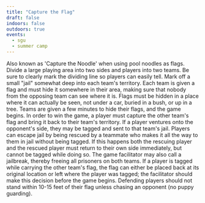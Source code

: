 ```yaml
---
title: "Capture the Flag"
draft: false
indoors: false
outdoors: true
events:
  - sgu
  - summer camp
---
```


Also known as 'Capture the Noodle' when using pool noodles as flags. Divide a large playing area into two sides and players into two teams. Be sure to clearly mark the dividing line so players can easily tell. Mark off a small "jail" somewhat deep into each team's territory. Each team is given a flag and must hide it somewhere in their area, making sure that nobody from the opposing team can see where it is. Flags must be hidden in a place where it can actually be seen, not under a car, buried in a bush, or up in a tree. Teams are given a few minutes to hide their flags, and the game begins. In order to win the game, a player must capture the other team's flag and bring it back to their team's territory. If a player ventures onto the opponent's side, they may be tagged and sent to that team's jail. Players can escape jail by being rescued by a teammate who makes it all the way to them in jail without being tagged. If this happens both the rescuing player and the rescued player must return to their own side immediately, but cannot be tagged while doing so. The game facilitator may also call a jailbreak, thereby freeing all prisoners on both teams. If a player is tagged while carrying the other team's flag, the flag can either be placed back at its original location or left where the player was tagged; the facilitator should make this decision before the game begins. Defending players should not stand within 10-15 feet of their flag unless chasing an opponent (no puppy guarding).
